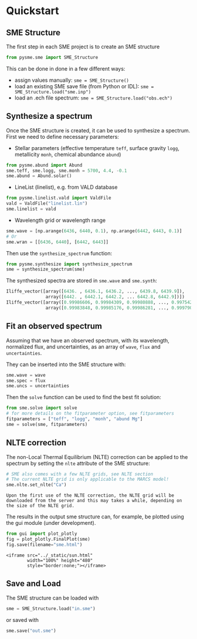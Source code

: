 # Quickstart

## SME Structure

The first step in each SME project is to create an SME structure

```py    
from pysme.sme import SME_Structure
```

This can be done in done in a few different ways:
- assign values manually: `sme = SME_Structure()`
- load an existing SME save file (from Python or IDL): `sme = SME_Structure.load("sme.inp")`
- load an .ech file spectrum: `sme = SME_Structure.load("obs.ech")`


## Synthesize a spectrum

Once the SME structure is created, it can be used to synthesize a spectrum.
First we need to define necessary parameters:
* Stellar parameters (effective temperature `teff`, surface gravity `logg`, metallicity `monh`, chemical abundance `abund`)
```py
from pysme.abund import Abund
sme.teff, sme.logg, sme.monh = 5700, 4.4, -0.1
sme.abund = Abund.solar()
```
* LineList (linelist), e.g. from VALD database
```py
from pysme.linelist.vald import ValdFile
vald = ValdFile("linelist.lin")
sme.linelist = vald
```
* Wavelength grid or wavelength range
```py
sme.wave = [np.arange(6436, 6440, 0.1), np.arange(6442, 6443, 0.1)]
# Or
sme.wran = [[6436, 6440], [6442, 6443]]
```

Then use the `synthesize_spectrum` function:
```py
from pysme.synthesize import synthesize_spectrum
sme = synthesize_spectrum(sme)
```

The synthesized spectra are stored in `sme.wave` and `sme.synth`:
```py
Iliffe_vector([array([6436. , 6436.1, 6436.2, ..., 6439.8, 6439.9]), 
               array([6442. , 6442.1, 6442.2, ... 6442.8, 6442.9])]) 
Iliffe_vector([array([0.99986606, 0.99984309, 0.99980888, ..., 0.99754268, 0.99807395]), 
               array([0.99983848, 0.99985176, 0.99986281, ..., 0.99979064, 0.99471954])])
```

## Fit an observed spectrum

Assuming that we have an observed spectrum, with its wavelength, normalized flux, and uncertainties, as an array of `wave`, `flux` and `uncertainties`.

They can be inserted into the SME structure with:
```py
sme.wave = wave
sme.spec = flux
sme.uncs = uncertainties
```

Then the `solve` function can be used to find the best fit solution:
```py
from sme.solve import solve
# for more details on the fitparameter option, see fitparameters
fitparameters = ["teff", "logg", "monh", "abund Mg"]
sme = solve(sme, fitparameters)
```

## NLTE correction

The non-Local Thermal Equilibrium (NLTE) correction can be applied to the spectrum by setting the `nlte` attribute of the SME structure:
```py
# SME also comes with a few NLTE grids, see NLTE section
# The current NLTE grid is only applicable to the MARCS model!
sme.nlte.set_nlte("Ca")
```
```{note}
Upon the first use of the NLTE correction, the NLTE grid will be downloaded from the server and this may takes a while, depending on the size of the NLTE grid.
```

The results in the output sme structure can, for example, be plotted using the gui module (under development).
```py
from gui import plot_plotly
fig = plot_plotly.FinalPlot(sme)
fig.save(filename="sme.html")
```

```{raw} html
<iframe src="../_static/sun.html"
        width="100%" height="480"
        style="border:none;"></iframe>
```

## Save and Load

The SME structure can be loaded with
```py
sme = SME_Structure.load("in.sme")
```
or saved with
```py
sme.save("out.sme")
```

